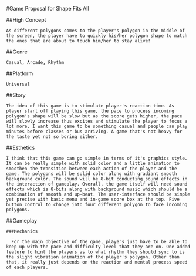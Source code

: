 #Game Proposal for Shape Fits All

  ##High Concept
    
    As different polygons comes to the player's polygon in the middle of the screen, the player have to quickly his/her polygon shape to match the ones that are about to touch him/her to stay alive!

  ##Genre
    
    Casual, Arcade, Rhythm

  ##Platform
    
    Universal
  
  ##Story
    
    The idea of this game is to stimulate player's reaction time. As player start off playing this game, the pace to process incoming polygon's shape will be slow but as the score gets higher, the pace will slowly increase thus excites and stimulate the player to focus a lot more. I want this game to be something casual and people can play minutes before classes or bus arriving. A game that's not heavy for the taste yet not so boring either.
    
  ##Esthetics
  
    I think that this game can go simple in terms of it's graphics style. It can be really simple with solid color and a little animation to smoothen the transition between each action of the player and the game. The polygons will be solid color along with gradiant smooth background color. The sound will be 8-bit conducting sound effects in the interaction of gameplay. Overall, the game itself will need sound effects which is 8-bits along with background music which should be a combination of smooth and up-beat. The user-interface should be simple yet precise with basic menu and in-game score box at the top. Five button control to change into four different polygon to face incoming polygons.
    
  ##Gameplay
  
    ###Mechanics
    
      For the main objective of the game, players just have to be able to keep up with the pace and difficulty level that they are on. One added feature to hint the players as to what rhythm they should sync to is the slight vibration animation of the player's polygon. Other than that, it really just depends on the reaction and mental process speed of each players.
      
